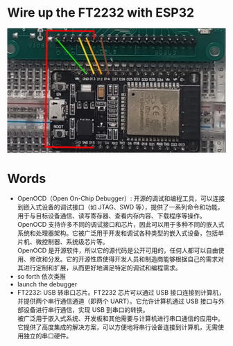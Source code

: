 # Wire up the FT2232 with ESP32
![connection](https://github.com/afterCherry/Learn-ESP32/blob/main/Images/connection.png)

# Words
- OpenOCD（Open On-Chip Debugger）: 开源的调试和编程工具，可以连接到嵌入式设备的调试接口（如 JTAG、SWD 等），提供了一系列命令和功能，用于与目标设备通信、读写寄存器、查看内存内容、下载程序等操作。<br>
OpenOCD 支持许多不同的调试接口和芯片，因此可以用于多种不同的嵌入式系统和处理器架构。它被广泛用于开发和调试各种类型的嵌入式设备，包括单片机、微控制器、系统级芯片等。<br>
OpenOCD 是开源软件，所以它的源代码是公开可用的，任何人都可以自由使用、修改和分发。它的开源性质使得开发人员和制造商能够根据自己的需求对其进行定制和扩展，从而更好地满足特定的调试和编程需求。<br>
- so forth 依次类推
- launch the debugger
- FT2232: USB 转串口芯片。FT2232 芯片可以通过 USB 接口连接到计算机，并提供两个串行通信通道（即两个 UART）。它允许计算机通过 USB 接口与外部设备进行串行通信，实现 USB 到串口的转换。<br>
被广泛用于嵌入式系统、开发板和其他需要与计算机进行串口通信的应用中。它提供了高度集成的解决方案，可以方便地将串行设备连接到计算机，无需使用独立的串口硬件。<br>

